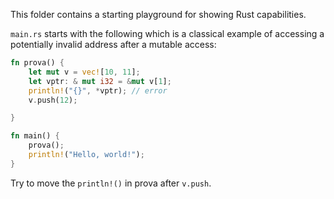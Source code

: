 
This folder contains a starting playground for showing Rust capabilities. 

`main.rs` starts with the following which is a classical example of accessing a potentially invalid address after a mutable access:

```rust
fn prova() {
    let mut v = vec![10, 11];
    let vptr: & mut i32 = &mut v[1];
    println!("{}", *vptr); // error
    v.push(12);

}

fn main() {
    prova();
    println!("Hello, world!");
}
```

Try to move the `println!()` in prova after `v.push`.